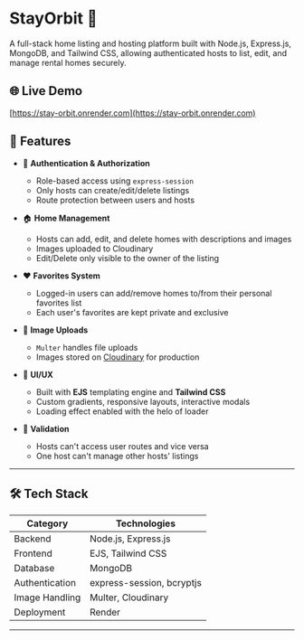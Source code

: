 # StayOrbit 🏡  
A full-stack home listing and hosting platform built with Node.js, Express.js, MongoDB, and Tailwind CSS, allowing authenticated hosts to list, edit, and manage rental homes securely.

## 🌐 Live Demo
[https://stay-orbit.onrender.com](https://stay-orbit.onrender.com)

## 🚀 Features

- 🔐 **Authentication & Authorization**
  - Role-based access using `express-session`
  - Only hosts can create/edit/delete listings
  - Route protection between users and hosts

- 🏠 **Home Management**
  - Hosts can add, edit, and delete homes with descriptions and images
  - Images uploaded to Cloudinary
  - Edit/Delete only visible to the owner of the listing

- ❤️ **Favorites System**
  - Logged-in users can add/remove homes to/from their personal favorites list
  - Each user's favorites are kept private and exclusive

- 📸 **Image Uploads**
  - `Multer` handles file uploads
  - Images stored on [Cloudinary](https://cloudinary.com/) for production

- 🎨 **UI/UX**
  - Built with **EJS** templating engine and **Tailwind CSS**
  - Custom gradients, responsive layouts, interactive modals
  - Loading effect enabled with the helo of loader 

- 🔐 **Validation**
  - Hosts can't access user routes and vice versa
  - One host can't manage other hosts' listings

---

## 🛠️ Tech Stack

| Category         | Technologies                                     |
|------------------|--------------------------------------------------|
| Backend          | Node.js, Express.js                              |
| Frontend         | EJS, Tailwind CSS                                |
| Database         | MongoDB                                          |
| Authentication   | express-session, bcryptjs                                  |
| Image Handling   | Multer, Cloudinary                               |
| Deployment       | Render                                           |

---

